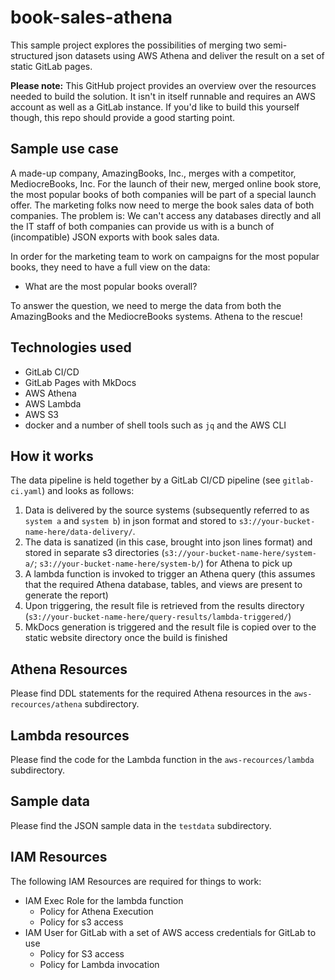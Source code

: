 # book-sales-athena

This sample project explores the possibilities of merging two semi-structured json datasets using AWS Athena and deliver the result on a set of static GitLab pages.

**Please note:** This GitHub project provides an overview over the resources needed to build the solution. It isn't in itself runnable and requires an AWS account as well as a GitLab instance. If you'd like to build this yourself though, this repo should provide a good starting point.

## Sample use case

A made-up company, AmazingBooks, Inc., merges with a competitor, MediocreBooks, Inc. For the launch of their new, merged online book store, the most popular books of both companies will be part of a special launch offer. The marketing folks now need to merge the book sales data of both companies. The problem is: We can't access any databases directly and all the IT staff of both companies can provide us with is a bunch of (incompatible) JSON exports with book sales data.

In order for the marketing team to work on campaigns for the most popular books, they need to have a full view on the data:

- What are the most popular books overall?

To answer the question, we need to merge the data from both the AmazingBooks and the MediocreBooks systems. Athena to the rescue!

## Technologies used

- GitLab CI/CD
- GitLab Pages with MkDocs
- AWS Athena
- AWS Lambda
- AWS S3
- docker and a number of shell tools such as `jq` and the AWS CLI

## How it works

The data pipeline is held together by a GitLab CI/CD pipeline (see `gitlab-ci.yaml`) and looks as follows:

1. Data is delivered by the source systems (subsequently referred to as `system a` and `system b`) in json format and stored to `s3://your-bucket-name-here/data-delivery/`.
2. The data is sanatized (in this case, brought into json lines format) and stored in separate s3 directories (`s3://your-bucket-name-here/system-a/`; `s3://your-bucket-name-here/system-b/`) for Athena to pick up
3. A lambda function is invoked to trigger an Athena query (this assumes that the required Athena database, tables, and views are present to generate the report)
4. Upon triggering, the result file is retrieved from the results directory (`s3://your-bucket-name-here/query-results/lambda-triggered/`)
5. MkDocs generation is triggered and the result file is copied over to the static website directory once the build is finished

## Athena Resources

Please find DDL statements for the required Athena resources in the `aws-recources/athena` subdirectory.

## Lambda resources

Please find the code for the Lambda function in the `aws-recources/lambda` subdirectory.

## Sample data

Please find the JSON sample data in the `testdata` subdirectory.

## IAM Resources

The following IAM Resources are required for things to work:

- IAM Exec Role for the lambda function
    - Policy for Athena Execution
    - Policy for s3 access
- IAM User for GitLab with a set of AWS access credentials for GitLab to use
    - Policy for S3 access
    - Policy for Lambda invocation
